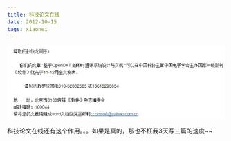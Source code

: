 ```yaml
---
title: 科技论文在线
date: 2012-10-15
tags: xiaonei
---
```


![](/images/xiaonei/lunwen.jpg)

科技论文在线还有这个作用。。。如果是真的，那也不枉我3天写三篇的速度~~
